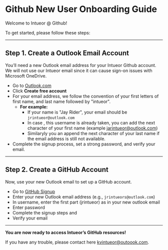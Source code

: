 # Github New User Onboarding Guide

Welcome to Intueor @ Github!

To get started, please follow these steps:

---

## Step 1. Create a Outlook Email Account

You’ll need a new Outlook email address for your Intueor Github account. We will not use our Intueor email since it can cause sign-on issues with Microsoft OneDrive. 

- Go to [Outlook.com](https://outlook.com)
- Click **Create free account**
- For your email address, we follow the convention of your first letters of first name, and last name followed by "intueor".
  - **For example:**  
    - If your name is "Jay Rider", your email should be `jrintueor@outlook.com`
    - In case , this username is already taken, you can add the next character of your first name (example jarintueor@outlook.com)
    - Similaryly you an append the next character of your last name if the email address is still not available. 
- Complete the signup process, set a strong password, and verify your email.

---

## Step 2. Create a GitHub Account

Now, use your new Outlook email to set up a GitHub account.

- Go to [GitHub Signup](https://github.com/join)
- Enter your new Outlook email address (e.g., `jrintueors@outlook.com`)
- In username, enter the first part (jrintueor) as in your new outlook email
- Enter password
- Complete the signup steps and
- Verify your email

---

**You are now ready to access Intueor’s GitHub resources!**

If you have any trouble, please contact here kvintueor@outoook.com.


